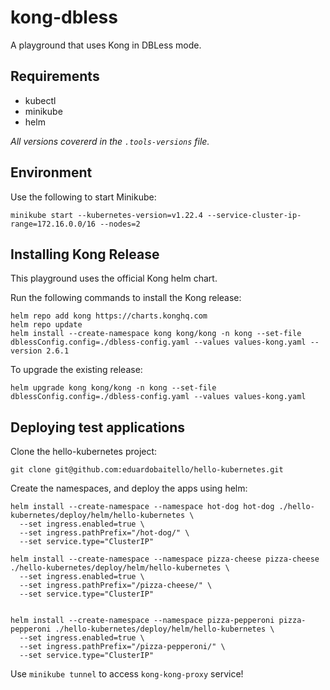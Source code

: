 # kong-dbless
A playground that uses Kong in DBLess mode.

## Requirements
- kubectl
- minikube
- helm

*All versions covererd in the `.tools-versions` file.*

## Environment
Use the following to start Minikube:
```
minikube start --kubernetes-version=v1.22.4 --service-cluster-ip-range=172.16.0.0/16 --nodes=2
```

## Installing Kong Release
This playground uses the official Kong helm chart.

Run the following commands to install the Kong release:
```
helm repo add kong https://charts.konghq.com
helm repo update
helm install --create-namespace kong kong/kong -n kong --set-file dblessConfig.config=./dbless-config.yaml --values values-kong.yaml --version 2.6.1
```

To upgrade the existing release:
```
helm upgrade kong kong/kong -n kong --set-file dblessConfig.config=./dbless-config.yaml --values values-kong.yaml
```

## Deploying test applications

Clone the hello-kubernetes project:
```
git clone git@github.com:eduardobaitello/hello-kubernetes.git
```

Create the namespaces, and deploy the apps using helm:
```
helm install --create-namespace --namespace hot-dog hot-dog ./hello-kubernetes/deploy/helm/hello-kubernetes \
  --set ingress.enabled=true \
  --set ingress.pathPrefix="/hot-dog/" \
  --set service.type="ClusterIP"

helm install --create-namespace --namespace pizza-cheese pizza-cheese ./hello-kubernetes/deploy/helm/hello-kubernetes \
  --set ingress.enabled=true \
  --set ingress.pathPrefix="/pizza-cheese/" \
  --set service.type="ClusterIP"


helm install --create-namespace --namespace pizza-pepperoni pizza-pepperoni ./hello-kubernetes/deploy/helm/hello-kubernetes \
  --set ingress.enabled=true \
  --set ingress.pathPrefix="/pizza-pepperoni/" \
  --set service.type="ClusterIP"
```

Use `minikube tunnel` to access `kong-kong-proxy` service!

